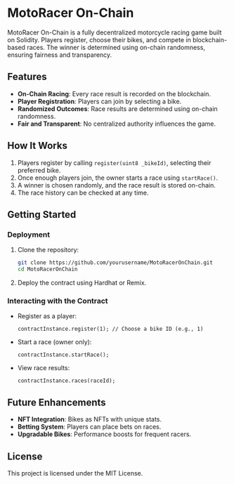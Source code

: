 # MotoRacer On-Chain

MotoRacer On-Chain is a fully decentralized motorcycle racing game built on Solidity. Players register, choose their bikes, and compete in blockchain-based races. The winner is determined using on-chain randomness, ensuring fairness and transparency.

## Features
- **On-Chain Racing**: Every race result is recorded on the blockchain.
- **Player Registration**: Players can join by selecting a bike.
- **Randomized Outcomes**: Race results are determined using on-chain randomness.
- **Fair and Transparent**: No centralized authority influences the game.

## How It Works
1. Players register by calling `register(uint8 _bikeId)`, selecting their preferred bike.
2. Once enough players join, the owner starts a race using `startRace()`.
3. A winner is chosen randomly, and the race result is stored on-chain.  
4. The race history can be checked at any time.

## Getting Started
### Deployment
1. Clone the repository:
   ```sh
   git clone https://github.com/yourusername/MotoRacerOnChain.git
   cd MotoRacerOnChain
   ```
2. Deploy the contract using Hardhat or Remix.

### Interacting with the Contract
- Register as a player:
  ```solidity
  contractInstance.register(1); // Choose a bike ID (e.g., 1)
  ```
- Start a race (owner only):
  ```solidity
  contractInstance.startRace();
  ```
- View race results:
  ```solidity
  contractInstance.races(raceId);
  ```

## Future Enhancements
- **NFT Integration**: Bikes as NFTs with unique stats.
- **Betting System**: Players can place bets on races.
- **Upgradable Bikes**: Performance boosts for frequent racers.

## License
This project is licensed under the MIT License.

